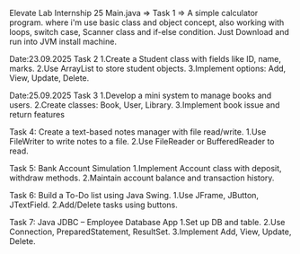 Elevate Lab Internship 25
Main.java => Task 1 => A simple calculator program. where i'm use basic class and object concept, also working with loops, switch case, Scanner class and if-else condition. 
Just Download and run into JVM install machine.

Date:23.09.2025
Task 2
1.Create a Student class with fields like ID, name, marks.
2.Use ArrayList to store student objects.
3.Implement options: Add, View, Update, Delete.

Date:25.09.2025
Task 3
1.Develop a mini system to manage books and users.
2.Create classes: Book, User, Library.
3.Implement book issue and return features


Task 4: Create a text-based notes manager with file read/write.
1.Use FileWriter to write notes to a file.
2.Use FileReader or BufferedReader to read.

Task 5: Bank Account Simulation
1.Implement Account class with deposit, withdraw methods.
2.Maintain account balance and transaction history.

Task 6: Build a To-Do list using Java Swing.
1.Use JFrame, JButton, JTextField.
2.Add/Delete tasks using buttons.

Task 7: Java JDBC – Employee Database App
1.Set up DB and table.
2.Use Connection, PreparedStatement, ResultSet.
3.Implement Add, View, Update, Delete.
